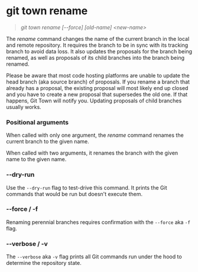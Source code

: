 # git town rename

> _git town rename [--force] [old-name] &lt;new-name&gt;_

The _rename_ command changes the name of the current branch in the local and
remote repository. It requires the branch to be in sync with its tracking branch
to avoid data loss. It also updates the proposals for the branch being renamed,
as well as proposals of its child branches into the branch being renamed.

Please be aware that most code hosting platforms are unable to update the head
branch (aka source branch) of proposals. If you rename a branch that already has
a proposal, the existing proposal will most likely end up closed and you have to
create a new proposal that supersedes the old one. If that happens, Git Town
will notify you. Updating proposals of child branches usually works.

### Positional arguments

When called with only one argument, the _rename_ command renames the current
branch to the given name.

When called with two arguments, it renames the branch with the given name to the
given name.

### --dry-run

Use the `--dry-run` flag to test-drive this command. It prints the Git commands
that would be run but doesn't execute them.

### --force / -f

Renaming perennial branches requires confirmation with the `--force` aka `-f`
flag.

### --verbose / -v

The `--verbose` aka `-v` flag prints all Git commands run under the hood to
determine the repository state.
